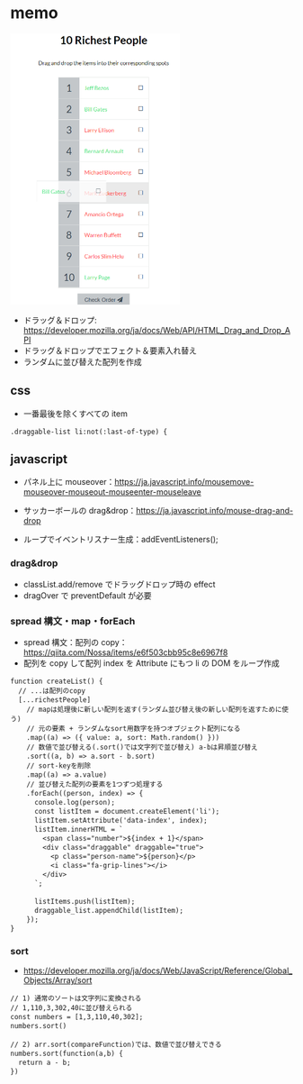 # memo

<img src="https://github.com/endw0901/javascript/blob/main/sortable-list/img.png" width="60%">

- ドラッグ＆ドロップ: https://developer.mozilla.org/ja/docs/Web/API/HTML_Drag_and_Drop_API
- ドラッグ＆ドロップでエフェクト＆要素入れ替え
- ランダムに並び替えた配列を作成

## css

- 一番最後を除くすべての item

```
.draggable-list li:not(:last-of-type) {
```

## javascript

- パネル上に mouseover：https://ja.javascript.info/mousemove-mouseover-mouseout-mouseenter-mouseleave
- サッカーボールの drag&drop：https://ja.javascript.info/mouse-drag-and-drop

- ループでイベントリスナー生成：addEventListeners();

### drag&drop

- classList.add/remove でドラッグドロップ時の effect
- dragOver で preventDefault が必要

### spread 構文・map・forEach

- spread 構文：配列の copy：https://qiita.com/Nossa/items/e6f503cbb95c8e6967f8
- 配列を copy して配列 index を Attribute にもつ li の DOM をループ作成

```
function createList() {
  // ...は配列のcopy
  [...richestPeople]
    // mapは処理後に新しい配列を返す(ランダム並び替え後の新しい配列を返すために使う)
    // 元の要素 + ランダムなsort用数字を持つオブジェクト配列になる
    .map((a) => ({ value: a, sort: Math.random() }))
    // 数値で並び替える(.sort()では文字列で並び替え) a-bは昇順並び替え
    .sort((a, b) => a.sort - b.sort)
    // sort-keyを削除
    .map((a) => a.value)
    // 並び替えた配列の要素を1つずつ処理する
    .forEach((person, index) => {
      console.log(person);
      const listItem = document.createElement('li');
      listItem.setAttribute('data-index', index);
      listItem.innerHTML = `
        <span class="number">${index + 1}</span>
        <div class="draggable" draggable="true">
          <p class="person-name">${person}</p>
          <i class="fa-grip-lines"></i>
        </div>
      `;

      listItems.push(listItem);
      draggable_list.appendChild(listItem);
    });
}
```

### sort

- https://developer.mozilla.org/ja/docs/Web/JavaScript/Reference/Global_Objects/Array/sort

```
// 1) 通常のソートは文字列に変換される
// 1,110,3,302,40に並び替えられる
const numbers = [1,3,110,40,302];
numbers.sort()

// 2) arr.sort(compareFunction)では、数値で並び替えできる
numbers.sort(function(a,b) {
  return a - b;
})

```
